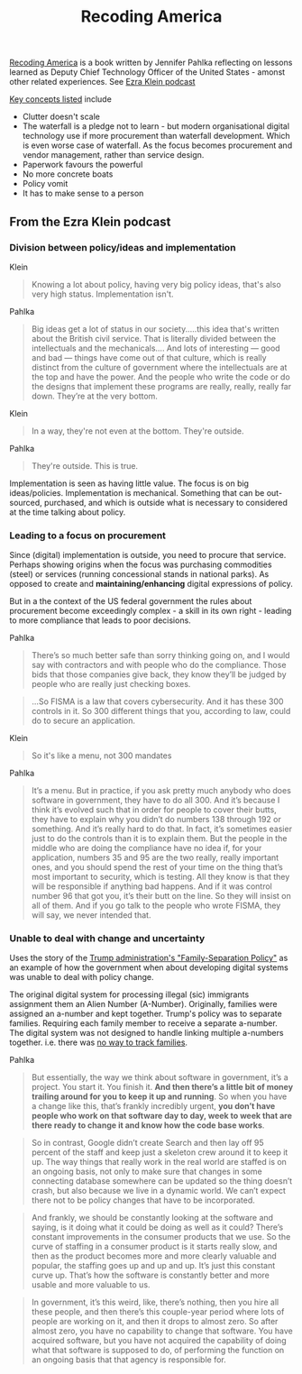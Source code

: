 ﻿---
backlinks:
- title: Computing
  url: /sense/computing/computing.html
title: Recoding America
---
[Recoding America](https://www.recodingamerica.us/) is a book written by Jennifer Pahlka reflecting on lessons learned as Deputy Chief Technology Officer of the United States - amonst other related experiences.  See [Ezra Klein podcast](https://www.nytimes.com/2023/06/06/opinion/ezra-klein-podcast-jennifer-pahlka.html)

[Key concepts listed](https://www.recodingamerica.us/concepts) include 

- Clutter doesn't scale 
- The waterfall is a pledge not to learn - but modern organisational digital technology use if more procurement than waterfall development. Which is even worse case of waterfall. As the focus becomes procurement and vendor management, rather than service design.
- Paperwork favours the powerful 
- No more concrete boats 
- Policy vomit 
- It has to make sense to a person

## From the Ezra Klein podcast 

### Division between policy/ideas and implementation 

Klein
> Knowing a lot about policy, having very big policy ideas, that's also very high status. Implementation isn't.

Pahlka
> Big ideas get a lot of status in our society.....this idea that's written about the British civil service. That is literally divided between the intellectuals and the mechanicals....
> And lots of interesting — good and bad — things have come out of that culture, which is really distinct from the culture of government where the intellectuals are at the top and have the power. And the people who write the code or do the designs that implement these programs are really, really, really far down. They’re at the very bottom.

Klein 
> In a way, they're not even at the bottom. They're outside.

Pahlka 
> They're outside. This is true.

Implementation is seen as having little value. The focus is on big ideas/policies. Implementation is mechanical. Something that can be out-sourced, purchased, and which is outside what is necessary to considered at the time talking about policy.

### Leading to a focus on procurement

Since (digital) implementation is outside, you need to procure that service. Perhaps showing origins when the focus was purchasing commodities (steel) or services (running concessional stands in national parks). As opposed to create and **maintaining/enhancing** digital expressions of policy.

But in a the context of the US federal government the rules about procurement become exceedingly complex - a skill in its own right - leading to more compliance that leads to poor decisions.

Pahlka 
> There’s so much better safe than sorry thinking going on, and I would say with contractors and with people who do the compliance. Those bids that those companies give back, they know they’ll be judged by people who are really just checking boxes. 

> ...So FISMA is a law that covers cybersecurity. And it has these 300 controls in it. So 300 different things that you, according to law, could do to secure an application.

Klein 

> So it's like a menu, not 300 mandates 

Pahlka
> It’s a menu. But in practice, if you ask pretty much anybody who does software in government, they have to do all 300. And it’s because I think it’s evolved such that in order for people to cover their butts, they have to explain why you didn’t do numbers 138 through 192 or something. And it’s really hard to do that. In fact, it’s sometimes easier just to do the controls than it is to explain them.
> But the people in the middle who are doing the compliance have no idea if, for your application, numbers 35 and 95 are the two really, really important ones, and you should spend the rest of your time on the thing that’s most important to security, which is testing. All they know is that they will be responsible if anything bad happens. And if it was control number 96 that got you, it’s their butt on the line. So they will insist on all of them. And if you go talk to the people who wrote FISMA, they will say, we never intended that.

### Unable to deal with change and uncertainty 

Uses the story of the [Trump administration's "Family-Separation Policy"](https://www.npr.org/2022/08/11/1116917364/how-the-trump-white-house-misled-the-world-about-its-family-separation-policy) as an example of how the government when about developing digital systems was unable to deal with policy change.

The original digital system for processing illegal (sic) immigrants assignment them an Alien Number (A-Number). Originally, families were assigned an a-number and kept together. Trump's policy was to separate families. Requiring each family member to receive a separate a-number. The digital system was not designed to handle linking multiple a-numbers together. i.e. there was [no way to track families](https://www.nbcnews.com/politics/immigration/emails-show-trump-admin-had-no-way-link-separated-migrant-n1000746). 

Pahlka 
> But essentially, the way we think about software in government, it’s a project. You start it. You finish it. **And then there’s a little bit of money trailing around for you to keep it up and running**. So when you have a change like this, that’s frankly incredibly urgent, **you don’t have people who work on that software day to day, week to week that are there ready to change it and know how the code base works**.

> So in contrast, Google didn’t create Search and then lay off 95 percent of the staff and keep just a skeleton crew around it to keep it up. The way things that really work in the real world are staffed is on an ongoing basis, not only to make sure that changes in some connecting database somewhere can be updated so the thing doesn’t crash, but also because we live in a dynamic world. We can’t expect there not to be policy changes that have to be incorporated.

> And frankly, we should be constantly looking at the software and saying, is it doing what it could be doing as well as it could? There’s constant improvements in the consumer products that we use. So the curve of staffing in a consumer product is it starts really slow, and then as the product becomes more and more clearly valuable and popular, the staffing goes up and up and up. It’s just this constant curve up. That’s how the software is constantly better and more usable and more valuable to us.

> In government, it’s this weird, like, there’s nothing, then you hire all these people, and then there’s this couple-year period where lots of people are working on it, and then it drops to almost zero. So after almost zero, you have no capability to change that software. You have acquired software, but you have not acquired the capability of doing what that software is supposed to do, of performing the function on an ongoing basis that that agency is responsible for.